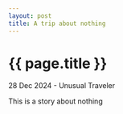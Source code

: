 ```yaml
---
layout: post
title: A trip about nothing
---
```


{{ page.title }}
================

<p class="meta">28 Dec 2024 - Unusual Traveler</p>

This is a story about nothing

